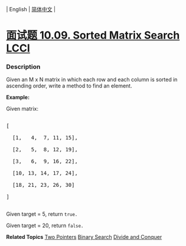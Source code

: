 | English | [简体中文](README.md) |

# [面试题 10.09. Sorted Matrix Search LCCI](https://leetcode-cn.com/problems/sorted-matrix-search-lcci)
 ### Description
<p>Given an M x N matrix in which each row and each column is sorted in ascending order, write a method to find an element.</p>

<p><strong>Example:</strong></p>

<p>Given matrix:</p>

<pre>
[
  [1,   4,  7, 11, 15],
  [2,   5,  8, 12, 19],
  [3,   6,  9, 16, 22],
  [10, 13, 14, 17, 24],
  [18, 21, 23, 26, 30]
]
</pre>

<p>Given target&nbsp;=&nbsp;5,&nbsp;return&nbsp;<code>true.</code></p>

<p>Given target&nbsp;=&nbsp;20, return&nbsp;<code>false.</code></p>

**Related Topics**  [Two Pointers](https://leetcode-cn.com/tag/two-pointers) [Binary Search](https://leetcode-cn.com/tag/binary-search) [Divide and Conquer](https://leetcode-cn.com/tag/divide-and-conquer) 